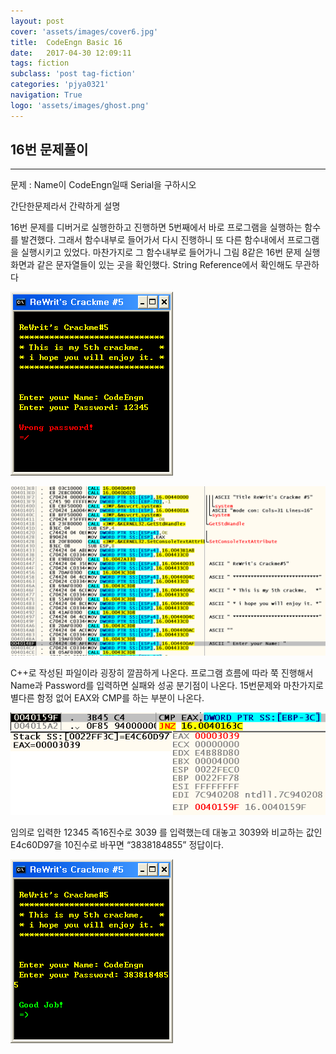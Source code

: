 ```yaml
---
layout: post
cover: 'assets/images/cover6.jpg'
title:  CodeEngn Basic 16
date:   2017-04-30 12:09:11
tags: fiction
subclass: 'post tag-fiction'
categories: 'pjya0321'
navigation: True
logo: 'assets/images/ghost.png'
---
```




## 16번 문제풀이
-----
문제 : Name이 CodeEngn일때 Serial을 구하시오

간단한문제라서 간략하게 설명

16번 문제를 디버거로 실행한하고 진행하면 5번째에서 바로 프로그램을 실행하는 함수를 발견했다. 그래서 함수내부로 들어가서 다시 진행하니 또 다른 함수내에서 프로그램을 실행시키고 있었다. 마찬가지로 그 함수내부로 들어가니 그림 8같은 16번 문제 실행화면과 같은 문자열들이 있는 곳을 확인했다. String Reference에서 확인해도 무관하다

![16-1](assets/postimage/b16-1.png)

![16-2](assets/postimage/b16-2.png)

C++로 작성된 파일이라 굉장히 깔끔하게 나온다. 프로그램 흐름에 따라 쭉 진행해서 Name과 Password를 입력하면  실패와 성공 분기점이 나온다. 15번문제와 마찬가지로 별다른 함정 없어 EAX와 CMP를 하는 부분이 나온다.

![16-3](assets/postimage/b16-3.png)

임의로 입력한 12345 즉16진수로 3039 를 입력했는데 대놓고 3039와 비교하는 값인 E4c60D97을 10진수로 바꾸면 “3838184855” 정답이다.

![16-4](assets/postimage/b16-4.png)
